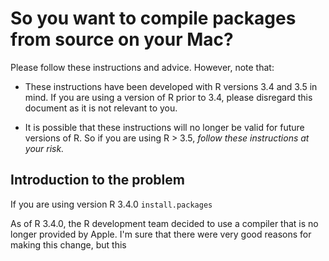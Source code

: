 # So you want to compile packages from source on your Mac?

Please follow these instructions and advice. However, note that:

+ These instructions have been developed with R versions 3.4 and 3.5
in mind. If you are using a version of R prior to 3.4, please
disregard this document as it is not relevant to you.

+ It is possible that these instructions will no longer be valid for
future versions of R. So if you are using R > 3.5, *follow these
instructions at your risk.*

## Introduction to the problem

If you are using version R 3.4.0 `install.packages`

As of R 3.4.0, the R development team decided to use a compiler that
is no longer provided by Apple. I'm sure that there were very good
reasons for making this change, but this 
